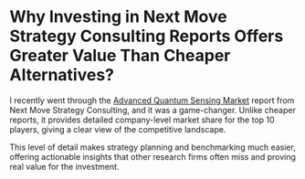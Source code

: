 # Why Investing in Next Move Strategy Consulting Reports Offers Greater Value Than Cheaper Alternatives?
I recently went through the [Advanced Quantum Sensing Market](https://www.nextmsc.com/report/advanced-quantum-sensing-market-ic3172) report from Next Move Strategy Consulting, and it was a game-changer. Unlike cheaper reports, it provides detailed company-level market share for the top 10 players, giving a clear view of the competitive landscape. 

This level of detail makes strategy planning and benchmarking much easier, offering actionable insights that other research firms often miss and proving real value for the investment.
